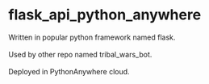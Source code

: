 # flask_api_python_anywhere <br>

Written in popular python framework named flask. <br> <br>
Used by other repo named tribal_wars_bot. <br> <br>
Deployed in PythonAnywhere cloud.
